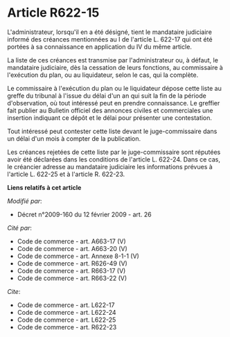 # Article R622-15

L'administrateur, lorsqu'il en a été désigné, tient le mandataire judiciaire informé des créances mentionnées au I de
l'article L. 622-17 qui ont été portées à sa connaissance en application du IV du même article. 

La liste de ces créances est transmise par l'administrateur ou, à défaut, le mandataire judiciaire, dès la cessation de leurs
fonctions, au commissaire à l'exécution du plan, ou au liquidateur, selon le cas, qui la complète. 

Le commissaire à l'exécution du plan ou le liquidateur dépose cette liste au greffe du tribunal à l'issue du délai d'un an
qui suit la fin de la période d'observation, où tout intéressé peut en prendre connaissance. Le greffier fait publier au
Bulletin officiel des annonces civiles et commerciales une insertion indiquant ce dépôt et le délai pour présenter une
contestation. 

Tout intéressé peut contester cette liste devant le juge-commissaire dans un délai d'un mois à compter de la publication. 

Les créances rejetées de cette liste par le juge-commissaire sont réputées avoir été déclarées dans les conditions de
l'article L. 622-24. Dans ce cas, le créancier adresse au mandataire judiciaire les informations prévues à l'article L.
622-25 et à l'article R. 622-23.

**Liens relatifs à cet article**

_Modifié par_:

  - Décret n°2009-160 du 12 février 2009 - art. 26

_Cité par_:

  - Code de commerce - art. A663-17 (V)
  - Code de commerce - art. A663-20 (V)
  - Code de commerce - art. Annexe 8-1-1 (V)
  - Code de commerce - art. R626-49 (V)
  - Code de commerce - art. R663-17 (V)
  - Code de commerce - art. R663-22 (V)

_Cite_:

  - Code de commerce - art. L622-17
  - Code de commerce - art. L622-24
  - Code de commerce - art. L622-25
  - Code de commerce - art. R622-23

